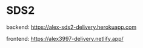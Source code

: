 # SDS2

backend: https://alex-sds2-delivery.herokuapp.com

frontend: https://alex3997-delivery.netlify.app/
